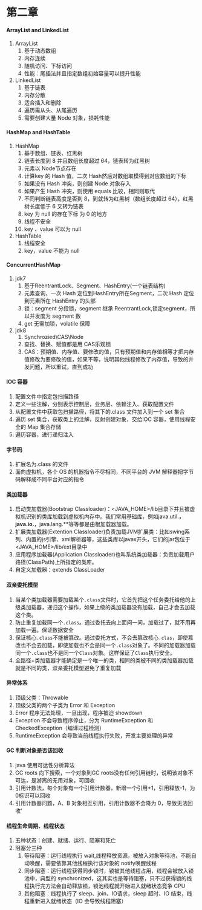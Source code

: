 # 第二章



#### ArrayList and LinkedList

1. ArrayList
   1. 基于动态数组
   2. 内存连续
   3. 随机访问、下标访问
   4. 性能：尾插法并且指定数组初始容量可以提升性能
2. LinkedList
   1. 基于链表
   2. 内存分散
   3. 适合插入和删除
   4. 遍历需从头、从尾遍历
   5. 需要创建大量 Node 对象，损耗性能



#### HashMap and HashTable

1. HashMap
   1. 基于数组、链表、红黑树
   2. 链表长度到 8 并且数组长度超过 64，链表转为红黑树
   3. 元素以 Node节点存在
   4. 计算key 的 Hash 值，二次 Hash然后对数组取模得到对应数组的下标
   5. 如果没有 Hash 冲突，则创建 Node 对象存入
   6. 如果产生 Hash 冲突，则使用 equals 比较，相同则取代
   7. 不同判断链表高度是否到 8，到就转为红黑树（数组长度超过 64），红黑树长度低于 6 又转为链表
   8. key 为 null 的存在下标 为 0 的地方
   9. 线程不安全
   10. key 、value 可以为 null
2. HashTable
   1. 线程安全
   2. key，value 不能为 null



#### ConcurrentHashMap

1. jdk7
   1. 基于ReentrantLock、Segment、HashEntry(一个链表结构)
   2. 元素查询，一次 Hash 定位到HashEntry所在Segment，二次 Hash 定位到元素所在 HashEntry 的头部
   3. 锁：segment 分段锁，segment 继承 ReentrantLock,锁定segment，所以并发度为 segment 数
   4. get 无需加锁，volatile 保障
2. jdk8
   1. Synchrozied\CAS\Node
   2. 查找、替换、赋值都是用 CAS乐观锁
   3. CAS：预期值、内存值、要修改的值，只有预期值和内存值相等才把内存值修改为要修改的值，如果不等，说明其他线程修改了内存值，导致的并发问题，所以重试，直到成功

#### IOC 容器

1. 配置文件中指定包扫描路径
2. 定义一些注解，分别表示控制层，业务层、依赖注入、获取配置文件
3. 从配置文件中获取包扫描路径，将其下的.class 文件加入到一个 set 集合
4. 遍历 set 集合，获取类上的注解，反射创建对象，交给IOC 容器，使用线程安全的 Map 集合存储
5. 遍历容器，进行递归注入



#### 字节码

1. 扩展名为.class 的文件
2. 面向虚拟机，各个 OS 的机器指令不尽相同，不同平台的 JVM 解释器把字节码解释成不同平台对应的指令



#### 类加载器

1. 启动类加载器(Bootstrap Classloader)：<JAVA_HOME>/lib目录下并且被虚拟机识别的类库加载到虚拟机内存中。我们常用基础库，例如java.util.**，java.io.**，java.lang.**等等都是由根加载器加载。
2. 扩展类加载器(Extention Classloader)负责加载JVM扩展类：比如swing系列、内置的js引擎、xml解析器等，这些类库以javax开头，它们的jar包位于<JAVA_HOME>/lib/ext目录中
3. 应用程序加载器(Application Classloader)也叫系统类加载器：负责加载用户路径(ClassPath)上所指定的类库。
4. 自定义加载器：extends ClassLoader



#### 双亲委托模型

1. 当某个类加载器需要加载某个`.class`文件时，它首先把这个任务委托给他的上级类加载器，递归这个操作，如果上级的类加载器没有加载，自己才会去加载这个类。
2. 防止重复加载同一个`.class`。通过委托去向上面问一问，加载过了，就不用再加载一遍。保证数据安全
3. 保证核心`.class`不能被篡改。通过委托方式，不会去篡改核心`.clas`，即使篡改也不会去加载，即使加载也不会是同一个`.class`对象了。不同的加载器加载同一个`.class`也不是同一个`Class`对象。这样保证了`Class`执行安全。
4. 全路径+类加载器才能确定是一个唯一的类，相同的类被不同的类加载器加载就是不同的类，双亲委托模型避免了重复加载



#### 异常体系

1. 顶级父类：Throwable
2. 顶级父类的两个子类为 Error 和 Exception
3. Error 程序无法处理，一旦出现，程序被迫 showdown
4. Exception 不会导致程序停止，分为 RuntimeException 和 CheckedException（编译过程检测）
5. RuntimeException 会导致当前线程执行失败，开发主要处理的异常



#### GC 判断对象是否该回收

1. java 使用可达性分析算法
2. GC roots 向下搜索，一个对象到GC roots没有任何引用链时，说明该对象不可达，是游离的无用对象，可回收
3. 引用计数法，每个对象有一个引用计数器，新增一个引用+1，引用释放-1，为 0标识可以回收
4. 引用计数器问题，A、B 对象相互引用，引用计数器不会降为 0，导致无法回收‘



#### 线程生命周期、线程状态

1. 五种状态：创建、就绪、运行、阻塞和死亡
2. 阻塞分三种
   1. 等待阻塞：运行线程执行 wait,线程释放资源，被放入对象等待池，不能自动唤醒，需要依靠其他线程执行该对象的 notify唤醒线程
   2. 同步阻塞：运行线程获得同步锁时，锁被其他线程占用，线程会被放入锁池中，典型的 synchronized，这其实也是等待阻塞，只不过获得锁的线程执行完方法会自动释放锁，锁池线程就开始进入就绪状态竞争 CPU
   3. 其他阻塞：线程执行了 sleep、join、IO请求，sleep 超时、IO 结束，线程重新进入就绪状态（IO 会导致线程阻塞）

